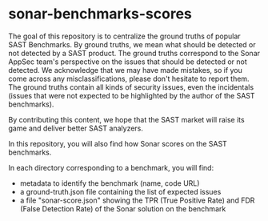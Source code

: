 # sonar-benchmarks-scores

The goal of this repository is to centralize the ground truths of popular SAST Benchmarks.
By ground truths, we mean what should be detected or not detected by a SAST product.
The ground truths correspond to the Sonar AppSec team's perspective on the issues that should be detected or not detected. We acknowledge that we may have made mistakes, so if you come across any misclassifications, please don't hesitate to report them.
The ground truths contain all kinds of security issues, even the incidentals (issues that were not expected to be highlighted by the author of the SAST benchmarks).

By contributing this content, we hope that the SAST market will raise its game and deliver better SAST analyzers.

In this repository, you will also find how Sonar scores on the SAST benchmarks.

In each directory corresponding to a benchmark, you will find:

* metadata to identify the benchmark (name, code URL)
* a ground-truth.json file containing the list of expected issues
* a file "sonar-score.json" showing the TPR (True Positive Rate) and FDR (False Detection Rate) of the Sonar solution on the benchmark
